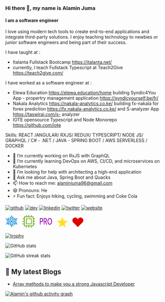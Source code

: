 ### Hi there 👋, my name is Alamin Juma
#### I am a software engineer
<!-- ![I am a software engineer](https://arturssmirnovs.github.io/github-profile-readme-generator/images/banner.png) -->

I love using modern tech tools to create end-to-end applications and integrate third-party solutions. I enjoy teaching technology to newbies or junior software engineers and being part of their success.

I have taught at :  
- Italanta Fullstack Bootcamp https://italanta.net/
- currently, I teach Fullstack Typescript at Teach2Give https://teach2give.com/
  
I have worked as a software engineer at : 
- Elewa Education https://elewa.education/home building Syndic4You App - propertry management application https://syndicyourself.be/fr/
- Nakala Analytics https://nakala-analytics.co.ke/ building fx-nakala for forex prediction https://fx.nakala-analytics.co.ke/ and S-analyzer App https://taswirai.com/s- 
  analyzer
- IOTE opensource Typescript and Node Monorepo https://github.com/iote   


Skills:  REACT /ANGULAR/ RXJS/ REDUX/ TYPESCRIPT/ NODE JS/ GRAPHQL /  C# - .NET / JAVA - SPRING BOOT / AWS SERVERLESS / DOCKER

- 🔭 I’m currently working on RxJS with GraphQL  
- 🌱 I’m currently learning DevOps on AWS, CI/CD, and microservices on Kubernetes 
- 🤔 I’m looking for help with architecting a high-end application   
- 💬 Ask me about Java, Spring Boot and Quacks 
- 📫 How to reach me: alaminjuma96@gmail.com 
- 😄 Pronouns: He 
- ⚡ Fun fact: Enjoys hiking, cycling, swimming and Coke Cola 


[<img src='https://cdn.jsdelivr.net/npm/simple-icons@3.0.1/icons/github.svg' alt='github' height='40'>](https://github.com/alamin-juma) [<img src='https://cdn.jsdelivr.net/npm/simple-icons@3.0.1/icons/hashnode.svg' alt='dev' height='40'>](https://magotialamin.hashnode.dev/) [<img src='https://cdn.jsdelivr.net/npm/simple-icons@3.0.1/icons/linkedin.svg' alt='linkedin' height='40'>](https://www.linkedin.com/in/alamin-juma-401911151//) [<img src='https://cdn.jsdelivr.net/npm/simple-icons@3.0.1/icons/twitter.svg' alt='twitter' height='40'>](https://twitter.com/@254Alamin) [<img src='https://cdn.jsdelivr.net/npm/simple-icons@3.0.1/icons/icloud.svg' alt='website' height='40'>](https://sites.google.com/view/alaminportfolio/projects?authuser=0)

<a href='https://archiveprogram.github.com/'><img src='https://raw.githubusercontent.com/acervenky/animated-github-badges/master/assets/acbadge.gif' width='40' height='40'></a> <a href='https://docs.github.com/en/developers'><img src='https://raw.githubusercontent.com/acervenky/animated-github-badges/master/assets/devbadge.gif' width='40' height='40'></a> <a href='https://github.com/pricing'><img src='https://raw.githubusercontent.com/acervenky/animated-github-badges/master/assets/pro.gif' width='40' height='40'></a> <a href='https://stars.github.com/'><img src='https://raw.githubusercontent.com/acervenky/animated-github-badges/master/assets/starbadge.gif' width='35' height='35'></a> <a href='https://docs.github.com/en/github/supporting-the-open-source-community-with-github-sponsors'><img src='https://raw.githubusercontent.com/acervenky/animated-github-badges/master/assets/sponsorbadge.gif' width='35' height='35'></a>

[![trophy](https://github-profile-trophy.vercel.app/?username=alamin-juma)](https://github.com/ryo-ma/github-profile-trophy)

<!-- GitHub Stats -->
![GitHub stats](https://github-readme-stats.vercel.app/api?username=alamin-juma&show_icons=true&count_private=true)

<!-- GitHub Metrics 
![GitHub metrics](https://metrics.lecoq.io/alamin-juma)-->

<!-- GitHub Streak Stats -->
![GitHub streak stats](https://github-readme-streak-stats.herokuapp.com/?user=alamin-juma)

<!-- My latest Blogs -->
## 📗 My latest Blogs
- [Array methods to make you a strong Javascript Developer](https://dev.to/alaminjuma/javascript-array-methods-to-master-1kgl)

<!-- GitHub Activity Graph 
### GITHUB GRAPH ⚡
![Alamin-Juma Activity Graph](https://activity-graph.herokuapp.com/graph?username=Alamin-Juma&custom_title=Alamin-Juma's%20Contribution%20Graph&theme=react-dark)-->
[![Alamin's github activity graph](https://github-readme-activity-graph.vercel.app/graph?username=alamin-juma)](https://github.com/alamin-juma/github-readme-activity-graph)

